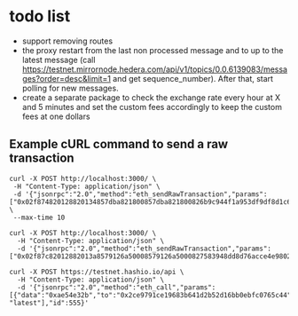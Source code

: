 # todo list

- support removing routes
- the proxy restart from the last non processed message and to up to the latest message (call <https://testnet.mirrornode.hedera.com/api/v1/topics/0.0.6139083/messages?order=desc&limit=1> and get sequence_number). After that, start polling for new messages.
- create a separate package to check the exchange rate every hour at X and 5 minutes and set the custom fees accordingly to keep the custom fees at one dollars

## Example cURL command to send a raw transaction

```shell
curl -X POST http://localhost:3000/ \
 -H "Content-Type: application/json" \
 -d '{"jsonrpc":"2.0","method":"eth_sendRawTransaction","params":["0x02f874820128820134857dba821800857dba821800826b9c944f1a953df9df8d1c6073ce57f7493e50515fa73f8084d0e30db0c001a0ea5ecef0a498846872303b4d75e9d01de7aef6aa4c490e1e7959bdd22b7928ada032be16b65d017d8bff2fae2b29c5dc5305faeb401ba648ad73d65febd8bfc4df"],"id":444}' \
 --max-time 10
```

```shell
curl -X POST http://localhost:3000/ \
  -H "Content-Type: application/json" \
  -d '{"jsonrpc":"2.0","method":"eth_sendRawTransaction","params":["0x02f87c82012882013a8579126a50008579126a5000827583948dd8d76acce4e98023bcd201931f61d3c7be948b883782dace9d90000084d0e30db0c080a0d9388ce73ad8d3815fc7334c010ad3cb19f9bed576a692e04a58fc34ed9ccbcfa0768339b03f06d498e0e472129f4fde615af8b56376f795b9e7e43e6da16cf0b7"],"id":333}'
```

```shell
curl -X POST https://testnet.hashio.io/api \
  -H "Content-Type: application/json" \
  -d '{"jsonrpc":"2.0","method":"eth_call","params":[{"data":"0xae54e32b","to":"0x2ce9791ce19683b641d2b52d16bb0ebfc0765c44"}, "latest"],"id":555}'
```
